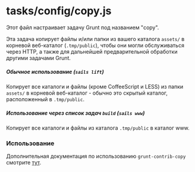 # tasks/config/copy.js

Этот файл настраивает задачу Grunt под названием "copy".

Эта задача копирует файлы и/или папки из вашего каталога `assets/` в корневой веб-каталог (`.tmp/public`), чтобы они могли обслуживаться через HTTP, а также для дальнейшей предварительной обработки другими задачами Grunt.

##### Обычное использование (`sails lift`)
Копирует все каталоги и файлы (кроме CoffeeScript и LESS) из папки `assets/` в корневой веб-каталог - обычно это скрытый каталог, расположенный в `.tmp/public`.

##### Использование через список задач `build` (`sails www`)
Копирует все каталоги и файлы из каталога `.tmp/public` в каталог www.

### Использование

Дополнительная документация по использованию `grunt-contrib-copy` смотрите [тут](https://npmjs.com/package/grunt-contrib-copy).


<docmeta name="displayName" value="copy.js">
